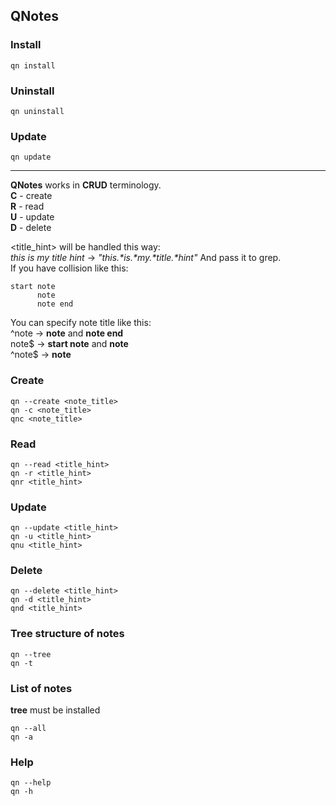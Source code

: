 ## QNotes

### Install
```
qn install
```
### Uninstall
```
qn uninstall
```
### __Update__  
```
qn update
```
___


__QNotes__ works in __CRUD__ terminology.  
__C__ - create  
__R__ - read  
__U__ - update  
__D__ - delete  

<title_hint> will be handled this way:  
*this is my title hint* -> *"this.\*is.\*my.\*title.\*hint"*
And pass it to grep.  
If you have collision like this:
```
start note
      note
      note end
```
You can specify note title like this:  
^note   ->  __note__ and __note end__  
note$   ->  __start note__  and __note__  
^note$  ->  __note__  


### __Create__
```
qn --create <note_title>
qn -c <note_title>
qnc <note_title>
```

### __Read__  
```
qn --read <title_hint>
qn -r <title_hint>
qnr <title_hint>
```

### __Update__

```
qn --update <title_hint>
qn -u <title_hint>
qnu <title_hint>
```

### __Delete__
```
qn --delete <title_hint>
qn -d <title_hint>
qnd <title_hint>
```

### __Tree structure of notes__  
```
qn --tree
qn -t
```

### __List of notes__  
__tree__ must be installed
```
qn --all
qn -a
```

### __Help__  
```
qn --help
qn -h
```


